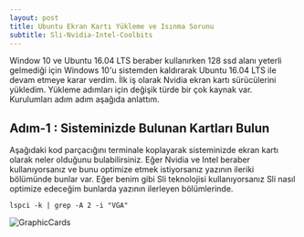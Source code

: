 ```yaml
---
layout: post
title: Ubuntu Ekran Kartı Yükleme ve Isınma Sorunu
subtitle: Sli-Nvidia-Intel-Coolbits
---
```


Window 10 ve Ubuntu 16.04 LTS beraber kullanırken 128 ssd alanı yeterli gelmediği için Windows 10'u sistemden kaldırarak Ubuntu 16.04 LTS ile devam etmeye karar verdim. İlk iş olarak Nvidia ekran kartı sürücülerini yükledim. Yükleme adımları için değişik türde bir çok kaynak var. Kurulumları adım adım aşağıda anlattım.

## Adım-1 : Sisteminizde Bulunan Kartları Bulun
Aşağıdaki kod parçacığını terminale koplayarak sisteminizde ekran kartı olarak neler olduğunu bulabilirsiniz. Eğer Nvidia ve Intel beraber kullanıyorsanız ve bunu optimize etmek istiyorsanız yazının ileriki bölümünde bunlar var. Eğer benim gibi Sli teknolojisi kullanıyorsanız Sli nasıl optimize edeceğim bunlarda yazının ilerleyen bölümlerinde.

~~~
lspci -k | grep -A 2 -i "VGA"
~~~
![GraphicCards](https://raw.githubusercontent.com/harrunisk/harrunisk.github.io/master/img/GraphicCards.png)
